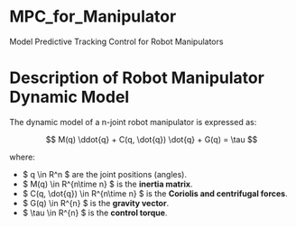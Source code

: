 # MPC_for_Manipulator
Model Predictive Tracking Control for Robot Manipulators

# Description of Robot Manipulator Dynamic Model
The dynamic model of a n-joint robot manipulator is expressed as:

$$
M(q) \ddot{q} + C(q, \dot{q}) \dot{q} + G(q) = \tau
$$

where:  
- $ q \in R^n $ are the joint positions (angles).  
- $ M(q) \in R^{n\time n} $ is the **inertia matrix**.  
- $ C(q, \dot{q}) \in R^{n\time n} $  is the **Coriolis and centrifugal forces**.  
- $ G(q) \in R^{n} $ is the **gravity vector**.  
- $ \tau \in R^{n} $ is the **control torque**.  


